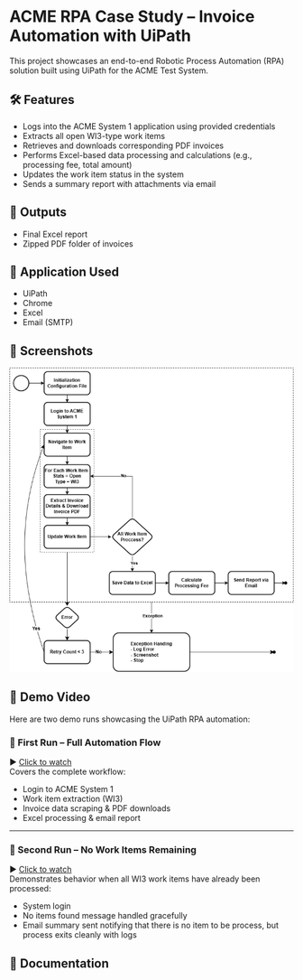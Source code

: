 # ACME RPA Case Study – Invoice Automation with UiPath

This project showcases an end-to-end Robotic Process Automation (RPA) solution built using UiPath for the ACME Test System.

## 🛠 Features
- Logs into the ACME System 1 application using provided credentials
- Extracts all open WI3-type work items
- Retrieves and downloads corresponding PDF invoices
- Performs Excel-based data processing and calculations (e.g., processing fee, total amount)
- Updates the work item status in the system
- Sends a summary report with attachments via email

## 📂 Outputs
- Final Excel report
- Zipped PDF folder of invoices

## 🔧 Application Used
- UiPath
- Chrome
- Excel
- Email (SMTP)

## 📸 Screenshots
![Workflow Diagram](assets/workflow-diagram.png)

## 🎥 Demo Video
Here are two demo runs showcasing the UiPath RPA automation:

### 🔹 First Run – Full Automation Flow
▶️ [Click to watch](https://drive.google.com/file/d/124knB9pgtjf2HfIjY8cQ8u-BmldFlg_n/view?usp=sharing)  
Covers the complete workflow:
- Login to ACME System 1
- Work item extraction (WI3)
- Invoice data scraping & PDF downloads
- Excel processing & email report

---

### 🔹 Second Run – No Work Items Remaining
▶️ [Click to watch](https://drive.google.com/file/d/1i1ele23AVdpDA1mL333p20uD0uqNCiDu/view?usp=sharing)  
Demonstrates behavior when all WI3 work items have already been processed:
- System login
- No items found message handled gracefully
- Email summary sent notifying that there is no item to be process, but process exits cleanly with logs

## 📄 Documentation
